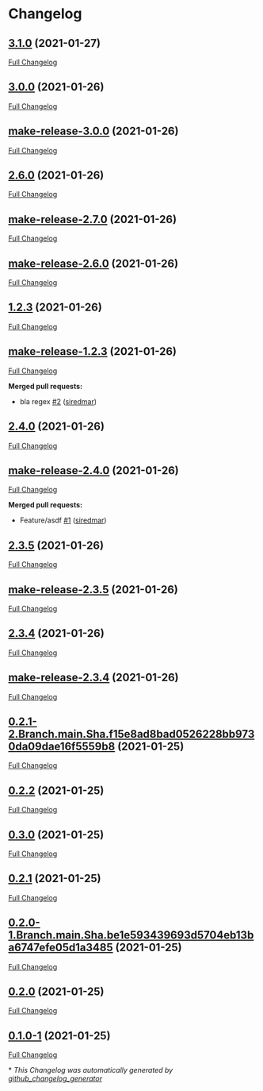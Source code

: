 # Changelog

## [3.1.0](https://github.com/ci4rail/release_test/tree/3.1.0) (2021-01-27)

[Full Changelog](https://github.com/ci4rail/release_test/compare/3.0.0...3.1.0)

## [3.0.0](https://github.com/ci4rail/release_test/tree/3.0.0) (2021-01-26)

[Full Changelog](https://github.com/ci4rail/release_test/compare/make-release-3.0.0...3.0.0)

## [make-release-3.0.0](https://github.com/ci4rail/release_test/tree/make-release-3.0.0) (2021-01-26)

[Full Changelog](https://github.com/ci4rail/release_test/compare/2.6.0...make-release-3.0.0)

## [2.6.0](https://github.com/ci4rail/release_test/tree/2.6.0) (2021-01-26)

[Full Changelog](https://github.com/ci4rail/release_test/compare/make-release-2.7.0...2.6.0)

## [make-release-2.7.0](https://github.com/ci4rail/release_test/tree/make-release-2.7.0) (2021-01-26)

[Full Changelog](https://github.com/ci4rail/release_test/compare/make-release-2.6.0...make-release-2.7.0)

## [make-release-2.6.0](https://github.com/ci4rail/release_test/tree/make-release-2.6.0) (2021-01-26)

[Full Changelog](https://github.com/ci4rail/release_test/compare/1.2.3...make-release-2.6.0)

## [1.2.3](https://github.com/ci4rail/release_test/tree/1.2.3) (2021-01-26)

[Full Changelog](https://github.com/ci4rail/release_test/compare/make-release-1.2.3...1.2.3)

## [make-release-1.2.3](https://github.com/ci4rail/release_test/tree/make-release-1.2.3) (2021-01-26)

[Full Changelog](https://github.com/ci4rail/release_test/compare/2.4.0...make-release-1.2.3)

**Merged pull requests:**

- bla regex [\#2](https://github.com/ci4rail/release_test/pull/2) ([siredmar](https://github.com/siredmar))

## [2.4.0](https://github.com/ci4rail/release_test/tree/2.4.0) (2021-01-26)

[Full Changelog](https://github.com/ci4rail/release_test/compare/make-release-2.4.0...2.4.0)

## [make-release-2.4.0](https://github.com/ci4rail/release_test/tree/make-release-2.4.0) (2021-01-26)

[Full Changelog](https://github.com/ci4rail/release_test/compare/2.3.5...make-release-2.4.0)

**Merged pull requests:**

- Feature/asdf [\#1](https://github.com/ci4rail/release_test/pull/1) ([siredmar](https://github.com/siredmar))

## [2.3.5](https://github.com/ci4rail/release_test/tree/2.3.5) (2021-01-26)

[Full Changelog](https://github.com/ci4rail/release_test/compare/make-release-2.3.5...2.3.5)

## [make-release-2.3.5](https://github.com/ci4rail/release_test/tree/make-release-2.3.5) (2021-01-26)

[Full Changelog](https://github.com/ci4rail/release_test/compare/2.3.4...make-release-2.3.5)

## [2.3.4](https://github.com/ci4rail/release_test/tree/2.3.4) (2021-01-26)

[Full Changelog](https://github.com/ci4rail/release_test/compare/make-release-2.3.4...2.3.4)

## [make-release-2.3.4](https://github.com/ci4rail/release_test/tree/make-release-2.3.4) (2021-01-26)

[Full Changelog](https://github.com/ci4rail/release_test/compare/0.2.1-2.Branch.main.Sha.f15e8ad8bad0526228bb9730da09dae16f5559b8...make-release-2.3.4)

## [0.2.1-2.Branch.main.Sha.f15e8ad8bad0526228bb9730da09dae16f5559b8](https://github.com/ci4rail/release_test/tree/0.2.1-2.Branch.main.Sha.f15e8ad8bad0526228bb9730da09dae16f5559b8) (2021-01-25)

[Full Changelog](https://github.com/ci4rail/release_test/compare/0.2.2...0.2.1-2.Branch.main.Sha.f15e8ad8bad0526228bb9730da09dae16f5559b8)

## [0.2.2](https://github.com/ci4rail/release_test/tree/0.2.2) (2021-01-25)

[Full Changelog](https://github.com/ci4rail/release_test/compare/0.3.0...0.2.2)

## [0.3.0](https://github.com/ci4rail/release_test/tree/0.3.0) (2021-01-25)

[Full Changelog](https://github.com/ci4rail/release_test/compare/0.2.1...0.3.0)

## [0.2.1](https://github.com/ci4rail/release_test/tree/0.2.1) (2021-01-25)

[Full Changelog](https://github.com/ci4rail/release_test/compare/0.2.0-1.Branch.main.Sha.be1e593439693d5704eb13ba6747efe05d1a3485...0.2.1)

## [0.2.0-1.Branch.main.Sha.be1e593439693d5704eb13ba6747efe05d1a3485](https://github.com/ci4rail/release_test/tree/0.2.0-1.Branch.main.Sha.be1e593439693d5704eb13ba6747efe05d1a3485) (2021-01-25)

[Full Changelog](https://github.com/ci4rail/release_test/compare/0.2.0...0.2.0-1.Branch.main.Sha.be1e593439693d5704eb13ba6747efe05d1a3485)

## [0.2.0](https://github.com/ci4rail/release_test/tree/0.2.0) (2021-01-25)

[Full Changelog](https://github.com/ci4rail/release_test/compare/0.1.0-1...0.2.0)

## [0.1.0-1](https://github.com/ci4rail/release_test/tree/0.1.0-1) (2021-01-25)

[Full Changelog](https://github.com/ci4rail/release_test/compare/e39d0d37791a1d1a55874acf41eee514802fcdd1...0.1.0-1)



\* *This Changelog was automatically generated by [github_changelog_generator](https://github.com/github-changelog-generator/github-changelog-generator)*
